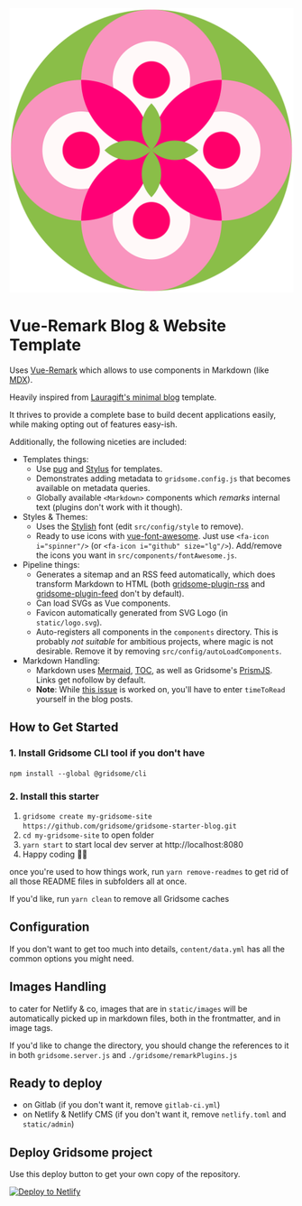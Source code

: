 ![Logo](./static/images/Logo.svg)

# Vue-Remark Blog & Website Template

Uses [Vue-Remark](https://github.com/gridsome/gridsome/tree/master/packages/vue-remark/) which allows to use components in Markdown (like [MDX](https://mdxjs.com/)).

Heavily inspired from [Lauragift's minimal blog](https://github.com/lauragift21/gridsome-minimal-blog) template.

It thrives to provide a complete base to build decent applications easily, while making opting out of features easy-ish.

Additionally, the following niceties are included:

- Templates things:
  - Use [pug](https://pugjs.org/) and [Stylus](http://stylus-lang.com/) for templates.
  - Demonstrates adding metadata to `gridsome.config.js` that becomes available on metadata queries.
  - Globally available `<Markdown>` components which *remarks* internal text (plugins don't work with it though). 
- Styles & Themes:
  - Uses the [Stylish](https://www.fontsquirrel.com/fonts/stylish) font (edit `src/config/style` to remove).
  - Ready to use icons with [vue-font-awesome](https://github.com/FortAwesome/vue-fontawesome). Just use `<fa-icon i="spinner"/>` (or `<fa-icon i="github" size="lg"/>`). Add/remove the icons you want in `src/components/fontAwesome.js`.
- Pipeline things:
  - Generates a sitemap and an RSS feed automatically, which does transform Markdown to HTML (both [gridsome-plugin-rss](https://github.com/gridsome/gridsome/issues/514) and [gridsome-plugin-feed](https://github.com/onecrayon/gridsome-plugin-feed/issues/2) don't by default).
  - Can load SVGs as Vue components.
  - Favicon automatically generated from SVG Logo (in `static/logo.svg`).
  - Auto-registers all components in the `components` directory. This is probably *not suitable* for ambitious projects, where magic is not desirable. Remove it by removing `src/config/autoLoadComponents`.
- Markdown Handling:
  - Markdown uses [Mermaid](https://github.com/temando/remark-mermaid), [TOC](https://github.com/remarkjs/remark-toc), as well as Gridsome's [PrismJS](https://www.npmjs.com/package/@gridsome/remark-prismjs). Links get nofollow by default.
  - **Note**: While [this issue](https://github.com/gridsome/gridsome/issues/902) is worked on, you'll have to enter `timeToRead` yourself in the blog posts.

## How to Get Started

### 1. Install Gridsome CLI tool if you don't have

  `npm install --global @gridsome/cli`

### 2. Install this starter

1. `gridsome create my-gridsome-site https://github.com/gridsome/gridsome-starter-blog.git`  
2. `cd my-gridsome-site` to open folder
3. `yarn start` to start local dev server at http://localhost:8080
4. Happy coding 🎉🙌

once you're used to how things work, run `yarn remove-readmes` to get rid of all those README files in subfolders all at once.

If you'd like, run `yarn clean` to remove all Gridsome caches

## Configuration

If you don't want to get too much into details, `content/data.yml` has all the common options you might need.

## Images Handling

to cater for Netlify & co, images that are in `static/images` will be automatically picked up in markdown files, both in the frontmatter, and in image tags.

If you'd like to change the directory, you should change the references to it in both `gridsome.server.js` and `./gridsome/remarkPlugins.js`

## Ready to deploy

- on Gitlab (if you don't want it, remove `gitlab-ci.yml`)
- on Netlify & Netlify CMS (if you don't want it, remove `netlify.toml` and `static/admin`)

## Deploy Gridsome project

Use this deploy button to get your own copy of the repository.

[![Deploy to Netlify](https://www.netlify.com/img/deploy/button.svg)](https://app.netlify.com/start/deploy?repository=https://github.com/lauragift21/gridsome-minimal-blog)
